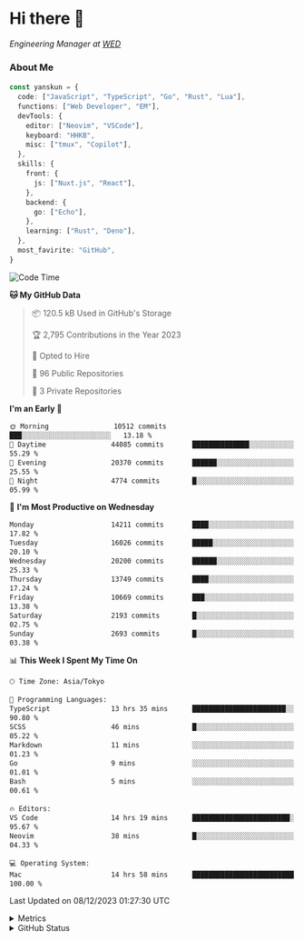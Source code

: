 # Hi there&nbsp;:wave:

<!-- ![Alt text](https://spotify-recently-played-readme.vercel.app/api?user=31kynbuubkiu3r4qh4hjuaglhfay) -->

_Engineering Manager at [WED](https://github.com/wedinc)_

### About Me

```ts
const yanskun = {
  code: ["JavaScript", "TypeScript", "Go", "Rust", "Lua"],
  functions: ["Web Developer", "EM"],
  devTools: {
    editor: ["Neovim", "VSCode"],
    keyboard: "HHKB",
    misc: ["tmux", "Copilot"],
  },
  skills: {
    front: {
      js: ["Nuxt.js", "React"],
    },
    backend: {
      go: ["Echo"],
    },
    learning: ["Rust", "Deno"],
  },
  most_favirite: "GitHub",
}
```

<!--START_SECTION:waka-->
![Code Time](http://img.shields.io/badge/Code%20Time-614%20hrs%2037%20mins-blue)

**🐱 My GitHub Data** 

> 📦 120.5 kB Used in GitHub's Storage 
 > 
> 🏆 2,795 Contributions in the Year 2023
 > 
> 💼 Opted to Hire
 > 
> 📜 96 Public Repositories 
 > 
> 🔑 3 Private Repositories 
 > 
**I'm an Early 🐤** 

```text
🌞 Morning                10512 commits       ███░░░░░░░░░░░░░░░░░░░░░░   13.18 % 
🌆 Daytime                44085 commits       ██████████████░░░░░░░░░░░   55.29 % 
🌃 Evening                20370 commits       ██████░░░░░░░░░░░░░░░░░░░   25.55 % 
🌙 Night                  4774 commits        █░░░░░░░░░░░░░░░░░░░░░░░░   05.99 % 
```
📅 **I'm Most Productive on Wednesday** 

```text
Monday                   14211 commits       ████░░░░░░░░░░░░░░░░░░░░░   17.82 % 
Tuesday                  16026 commits       █████░░░░░░░░░░░░░░░░░░░░   20.10 % 
Wednesday                20200 commits       ██████░░░░░░░░░░░░░░░░░░░   25.33 % 
Thursday                 13749 commits       ████░░░░░░░░░░░░░░░░░░░░░   17.24 % 
Friday                   10669 commits       ███░░░░░░░░░░░░░░░░░░░░░░   13.38 % 
Saturday                 2193 commits        █░░░░░░░░░░░░░░░░░░░░░░░░   02.75 % 
Sunday                   2693 commits        █░░░░░░░░░░░░░░░░░░░░░░░░   03.38 % 
```


📊 **This Week I Spent My Time On** 

```text
🕑︎ Time Zone: Asia/Tokyo

💬 Programming Languages: 
TypeScript               13 hrs 35 mins      ███████████████████████░░   90.80 % 
SCSS                     46 mins             █░░░░░░░░░░░░░░░░░░░░░░░░   05.22 % 
Markdown                 11 mins             ░░░░░░░░░░░░░░░░░░░░░░░░░   01.23 % 
Go                       9 mins              ░░░░░░░░░░░░░░░░░░░░░░░░░   01.01 % 
Bash                     5 mins              ░░░░░░░░░░░░░░░░░░░░░░░░░   00.61 % 

🔥 Editors: 
VS Code                  14 hrs 19 mins      ████████████████████████░   95.67 % 
Neovim                   38 mins             █░░░░░░░░░░░░░░░░░░░░░░░░   04.33 % 

💻 Operating System: 
Mac                      14 hrs 58 mins      █████████████████████████   100.00 % 
```


 Last Updated on 08/12/2023 01:27:30 UTC
<!--END_SECTION:waka-->

<details>
  <summary>Metrics</summary>
  <img src="https://github.com/yanskun/yanskun/blob/main/github-metrics.svg" alt="Metrics">
</details>

<details>
  <summary>GitHub Status</summary>
  <picture>
    <source media="(prefers-color-scheme: dark)" srcset="https://raw.githubusercontent.com/yanskun/yanskun/master/profile-summary-card-output/nord_dark/0-profile-details.svg">
   <img src="https://raw.githubusercontent.com/yanskun/yanskun/master/profile-summary-card-output/default/0-profile-details.svg">
  </picture>
  <br>
  <picture>
    <source media="(prefers-color-scheme: dark)" srcset="https://raw.githubusercontent.com/yanskun/yanskun/master/profile-summary-card-output/nord_dark/1-repos-per-language.svg">
   <img src="https://raw.githubusercontent.com/yanskun/yanskun/master/profile-summary-card-output/default/1-repos-per-language.svg">
  </picture>
  <picture>
    <source media="(prefers-color-scheme: dark)" srcset="https://raw.githubusercontent.com/yanskun/yanskun/master/profile-summary-card-output/nord_dark/2-most-commit-language.svg">
   <img src="https://raw.githubusercontent.com/yanskun/yanskun/master/profile-summary-card-output/default/2-most-commit-language.svg">
  </picture>
  <br>
  <picture>
    <source media="(prefers-color-scheme: dark)" srcset="https://raw.githubusercontent.com/yanskun/yanskun/master/profile-summary-card-output/nord_dark/3-stats.svg">
   <img src="https://raw.githubusercontent.com/yanskun/yanskun/master/profile-summary-card-output/default/3-stats.svg">
  </picture>
  <picture>
    <source media="(prefers-color-scheme: dark)" srcset="https://raw.githubusercontent.com/yanskun/yanskun/master/profile-summary-card-output/nord_dark/4-productive-time.svg">
   <img src="https://raw.githubusercontent.com/yanskun/yanskun/master/profile-summary-card-output/default/4-productive-time.svg">
  </picture>
</details>
